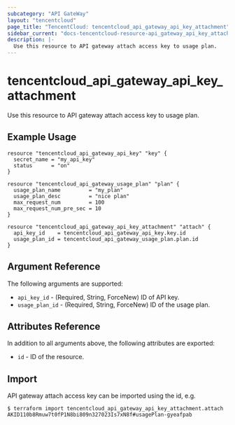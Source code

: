 ```yaml
---
subcategory: "API GateWay"
layout: "tencentcloud"
page_title: "TencentCloud: tencentcloud_api_gateway_api_key_attachment"
sidebar_current: "docs-tencentcloud-resource-api_gateway_api_key_attachment"
description: |-
  Use this resource to API gateway attach access key to usage plan.
---
```


# tencentcloud_api_gateway_api_key_attachment

Use this resource to API gateway attach access key to usage plan.

## Example Usage

```hcl
resource "tencentcloud_api_gateway_api_key" "key" {
  secret_name = "my_api_key"
  status      = "on"
}

resource "tencentcloud_api_gateway_usage_plan" "plan" {
  usage_plan_name         = "my_plan"
  usage_plan_desc         = "nice plan"
  max_request_num         = 100
  max_request_num_pre_sec = 10
}

resource "tencentcloud_api_gateway_api_key_attachment" "attach" {
  api_key_id    = tencentcloud_api_gateway_api_key.key.id
  usage_plan_id = tencentcloud_api_gateway_usage_plan.plan.id
}
```

## Argument Reference

The following arguments are supported:

* `api_key_id` - (Required, String, ForceNew) ID of API key.
* `usage_plan_id` - (Required, String, ForceNew) ID of the usage plan.

## Attributes Reference

In addition to all arguments above, the following attributes are exported:

* `id` - ID of the resource.



## Import

API gateway attach access key can be imported using the id, e.g.

```
$ terraform import tencentcloud_api_gateway_api_key_attachment.attach AKID110b8Rmuw7t0fP1N8bi809n327023Is7xN8f#usagePlan-gyeafpab
```

